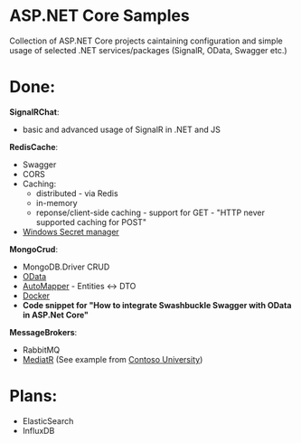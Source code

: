 # ASP.NET Core Samples
Collection of ASP.NET Core projects caintaining configuration and simple usage of selected .NET services/packages (SignalR, OData, Swagger etc.)

# Done:
**SignalRChat**:
- basic and advanced usage of SignalR in .NET and JS

**RedisCache**:
- Swagger
- CORS
- Caching:
	- distributed - via Redis
	- in-memory
	- reponse/client-side caching - support for GET - "HTTP never supported caching for POST"
- [Windows Secret manager](https://docs.microsoft.com/en-us/aspnet/core/security/app-secrets?view=aspnetcore-2.1&tabs=windows&fbclid=IwAR2nrYRvRMCrU1VyFIECFoyyCaP2OO0e4KRFzMF27S64exgs-xz5xXDerGQ)

**MongoCrud**:
- MongoDB.Driver CRUD
- [OData](https://www.youtube.com/watch?v=ZCDWUBOJ5FU&list=PL17WHdN9gS1uXtfhSPjGwIxAGGUJqFPWx&index=46&t=0s)
- [AutoMapper](https://automapper.readthedocs.io/en/latest/Getting-started.html) - Entities <-> DTO
- [Docker](http://tattoocoder.com/using-asp-net-core-with-mongodb-in-containers-for-local-dev-cosmosdb-for-production/)
- **Code snippet for "How to integrate Swashbuckle Swagger with OData in ASP.Net Core"**

**MessageBrokers**:
- RabbitMQ
- [MediatR](https://ardalis.com/using-mediatr-in-aspnet-core-apps) (See example from [Contoso University](https://www.hanselman.com/blog/ExampleCodeOpinionatedContosoUniversityOnASPNETCore20sRazorPages.aspx))

# Plans:
- ElasticSearch
- InfluxDB